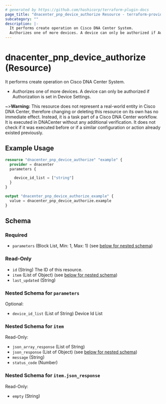 ```yaml
---
# generated by https://github.com/hashicorp/terraform-plugin-docs
page_title: "dnacenter_pnp_device_authorize Resource - terraform-provider-dnacenter"
subcategory: ""
description: |-
  It performs create operation on Cisco DNA Center System.
  Authorizes one of more devices. A device can only be authorized if Authorization is set in Device Settings.
---
```


# dnacenter_pnp_device_authorize (Resource)

It performs create operation on Cisco DNA Center System.

- Authorizes one of more devices. A device can only be authorized if Authorization is set in Device Settings.

~>**Warning:**
This resource does not represent a real-world entity in Cisco DNA Center, therefore changing or deleting this resource on its own has no immediate effect.
Instead, it is a task part of a Cisco DNA Center workflow. It is executed in DNACenter without any additional verification. It does not check if it was executed before or if a similar configuration or action already existed previously.

## Example Usage

```terraform
resource "dnacenter_pnp_device_authorize" "example" {
  provider = dnacenter
  parameters {

    device_id_list = ["string"]
  }
}

output "dnacenter_pnp_device_authorize_example" {
  value = dnacenter_pnp_device_authorize.example
}
```

<!-- schema generated by tfplugindocs -->
## Schema

### Required

- `parameters` (Block List, Min: 1, Max: 1) (see [below for nested schema](#nestedblock--parameters))

### Read-Only

- `id` (String) The ID of this resource.
- `item` (List of Object) (see [below for nested schema](#nestedatt--item))
- `last_updated` (String)

<a id="nestedblock--parameters"></a>
### Nested Schema for `parameters`

Optional:

- `device_id_list` (List of String) Device Id List


<a id="nestedatt--item"></a>
### Nested Schema for `item`

Read-Only:

- `json_array_response` (List of String)
- `json_response` (List of Object) (see [below for nested schema](#nestedobjatt--item--json_response))
- `message` (String)
- `status_code` (Number)

<a id="nestedobjatt--item--json_response"></a>
### Nested Schema for `item.json_response`

Read-Only:

- `empty` (String)


